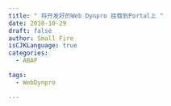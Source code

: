 ```yaml
---
title: " 将开发好的Web Dynpro 挂载到Portal上 "
date: 2018-10-29
draft: false
author: Small Fire
isCJKLanguage: true
categories: 
  - ABAP

tags: 
  - WebDynpro

---
```


